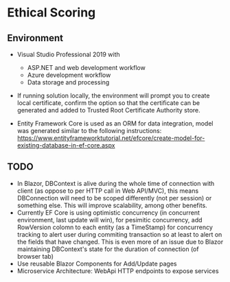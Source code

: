 #  Ethical Scoring

## Environment
- Visual Studio Professional 2019 with 
  - ASP.NET and web development workflow
  - Azure development workflow
  - Data storage and processing
  
- If running solution locally, the environment will prompt you to create local certificate, 
  confirm the option so that the certificate can be generated and added to Trusted Root Certificate Authority store. 
  
- Entity Framework Core is used as an ORM for data integration, model was generated similar to the following instructions:
  https://www.entityframeworktutorial.net/efcore/create-model-for-existing-database-in-ef-core.aspx


## TODO
- In Blazor, DBContext is alive during the whole time of connection with client (as oppose to per HTTP call in Web API/MVC), this means DBConnection 
  will need to be scoped differently (not per session) or something else. This will improve scalability, among other benefits.
- Currently EF Core is using optimistic concurrency (in concurrent environment, last update will win), 
  for pesimitic concurrency, add RowVersion colomn to each entity (as a TimeStamp) for concurrency tracking to alert user during commiting transaction
  so at least to alert on the fields that have changed.
  This is even more of an issue due to Blazor maintaining DBContext's state for the duration of connection (of browser tab) 
- Use reusable Blazor Components for Add/Update pages
- Microservice Architecture: WebApi HTTP endpoints to expose services
